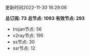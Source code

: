 更新时间2022-11-30 16:29:06

**总订阅: 73**
**总节点: 1093**
**有效节点: 293**
- trojan节点: 56
- v2ray节点: 195
- ss节点: 30
- ssr节点: 12
